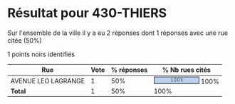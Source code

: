 # Résultat pour 430-THIERS

Sur l'ensemble de la ville il y a eu 2 réponses dont 1 réponses avec une rue citée (50%)

1 points noirs identifiés

| Rue | Vote | % réponses | % Nb rues cités|
|-----|------|------------|----------------|
| AVENUE LEO LAGRANGE | 1 | 50% | <img src="../../img/bar_100.gif" />&nbsp;100%|
| **Total** | 1 | 50% | 100%|
